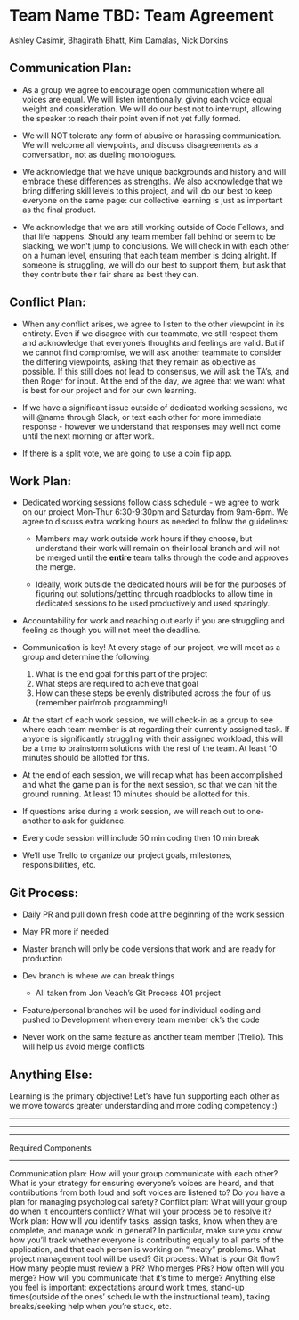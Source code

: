 
# Team Name TBD: Team Agreement
Ashley Casimir, Bhagirath Bhatt, Kim Damalas, Nick Dorkins


## Communication Plan: 
- As a group we agree to encourage open communication where all voices are equal. We will listen intentionally, giving each voice equal weight and consideration. We will do our best not to interrupt, allowing the speaker to reach their point even if not yet fully formed. 

- We will NOT tolerate any form of abusive or harassing communication. We will welcome all viewpoints, and discuss disagreements as a conversation, not as dueling monologues. 

- We acknowledge that we have unique backgrounds and history and will embrace these differences as strengths. We also acknowledge that we bring differing skill levels to this project, and will do our best to keep everyone on the same page: our collective learning is just as important as the final product.

- We acknowledge that we are still working outside of Code Fellows, and that life happens. Should any team member fall behind or seem to be slacking, we won’t jump to conclusions. We will check in with each other on a human level, ensuring that each team member is doing alright. If someone is struggling, we will do our best to support them, but ask that they contribute their fair share as best they can.

## Conflict Plan:
- When any conflict arises, we agree to listen to the other viewpoint in its entirety. Even if we disagree with our teammate, we still respect them and acknowledge that everyone’s thoughts and feelings are valid. But if we cannot find compromise, we will ask another teammate to consider the differing viewpoints, asking that they remain as objective as possible. If this still does not lead to consensus, we will ask the TA’s, and then Roger for input. At the end of the day, we agree that we want what is best for our project and for our own learning.

- If we have a significant issue outside of dedicated working sessions, we will @name through Slack, or text each other for more immediate response - however we understand that responses may well not come until the next morning or after work. 

- If there is a split vote, we are going to use a coin flip app. 

## Work Plan:

- Dedicated working sessions follow class schedule - we agree to work on our project Mon-Thur 6:30-9:30pm and Saturday from 9am-6pm. We agree to discuss extra working hours as needed to follow the guidelines:

    - Members may work outside work hours if they choose, but understand their work will remain on their local branch and will not be merged until the **entire** team talks through the code and approves the merge.  

    - Ideally, work outside the dedicated hours will be for the purposes of figuring out solutions/getting through roadblocks to allow time in dedicated sessions to be used productively and used sparingly.

- Accountability for work and reaching out early if you are struggling and feeling as though you will not meet the deadline.

- Communication is key! At every stage of our project, we will meet as a group and determine the following:
    1. What is the end goal for this part of the project
    2. What steps are required to achieve that goal
    3. How can these steps be evenly distributed across the four of us (remember pair/mob programming!)

- At the start of each work session, we will check-in as a group to see where each team member is at regarding their currently assigned task. If anyone is significantly struggling with their assigned workload, this will be a time to brainstorm solutions with the rest of the team. At least 10 minutes should be allotted for this. 

- At the end of each session, we will recap what has been accomplished and what the game plan is for the next session, so that we can hit the ground running. At least 10 minutes should be allotted for this.

- If questions arise during a work session, we will reach out to one-another to ask for guidance.

- Every code session will include 50 min coding then 10 min break

- We’ll use Trello to organize our project goals, milestones, responsibilities, etc.

## Git Process:

- Daily PR and pull down fresh code at the beginning of the work session

- May PR more if needed

- Master branch will only be code versions that work and are ready for production

- Dev branch is where we can break things
    - All taken from Jon Veach’s Git Process 401 project

- Feature/personal branches will be used for individual coding and pushed to Development when every team member ok’s the code

- Never work on the same feature as another team member (Trello). This will help us avoid merge conflicts

## Anything Else:

Learning is the primary objective! Let’s have fun supporting each other as we move towards greater understanding and more coding competency :) 
___________
____________
__________________________________________________________
Required Components
______________________

Communication plan: How will your group communicate with each other? What is your strategy for ensuring everyone’s voices are heard, and that contributions from both loud and soft voices are listened to? Do you have a plan for managing psychological safety?
Conflict plan: What will your group do when it encounters conflict? What will your process be to resolve it?
Work plan: How will you identify tasks, assign tasks, know when they are complete, and manage work in general? In particular, make sure you know how you’ll track whether everyone is contributing equally to all parts of the application, and that each person is working on “meaty” problems. What project management tool will be used?
Git process: What is your Git flow? How many people must review a PR? Who merges PRs? How often will you merge? How will you communicate that it’s time to merge?
Anything else you feel is important: expectations around work times, stand-up times(outside of the ones’ schedule with the instructional team), taking breaks/seeking help when you’re stuck, etc.

